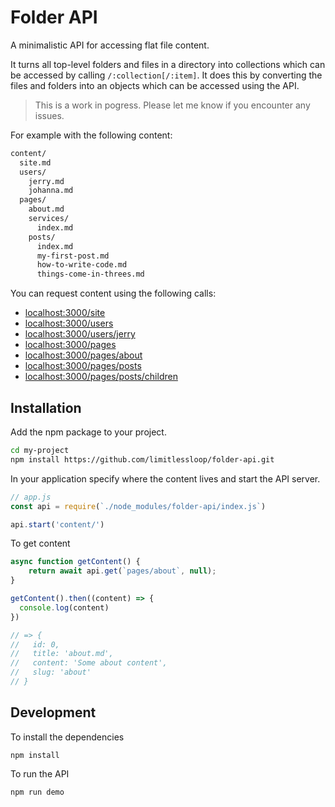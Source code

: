 # Folder API

A minimalistic API for accessing flat file content.

It turns all top-level folders and files in a directory into collections which can be accessed by calling `/:collection[/:item]`. It does this by converting the files and folders into an objects which can be accessed using the API.

> This is a work in pogress. Please let me know if you encounter any issues.

For example with the following content:

```bash
content/
  site.md
  users/
    jerry.md
    johanna.md
  pages/
    about.md
    services/
      index.md
    posts/
      index.md
      my-first-post.md
      how-to-write-code.md
      things-come-in-threes.md
```

You can request content using the following calls:

- [localhost:3000/site](http://localhost:3000/site)
- [localhost:3000/users](http://localhost:3000/users)
- [localhost:3000/users/jerry](http://localhost:3000/users/jerry)
- [localhost:3000/pages](localhost:3000/pages)
- [localhost:3000/pages/about](localhost:3000/pages/about)
- [localhost:3000/pages/posts](http://localhost:3000/pages/posts)
- [localhost:3000/pages/posts/children](localhost:3000/pages/posts/children)

## Installation

Add the npm package to your project.

```bash
cd my-project
npm install https://github.com/limitlessloop/folder-api.git
```

In your application specify where the content lives and start the API server.

```js
// app.js
const api = require(`./node_modules/folder-api/index.js`)

api.start('content/')
```

To get content

```js
async function getContent() {
    return await api.get(`pages/about`, null);
}

getContent().then((content) => {
  console.log(content)
})

// => {
//   id: 0,
//   title: 'about.md',
//   content: 'Some about content',
//   slug: 'about'
// }
```

## Development

To install the dependencies

```
npm install
```

To run the API

```
npm run demo
```
